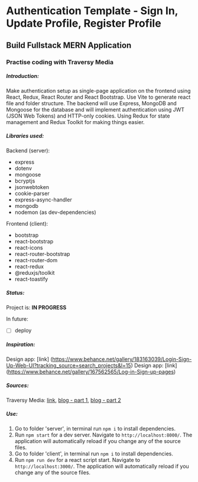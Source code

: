 # Authentication Template - Sign In, Update Profile, Register Profile 
## Build Fullstack MERN Application
### Practise coding with Traversy Media

##### Introduction:
Make authentication setup as single-page application on the frontend using React, Redux, React Router and React Bootstrap. Use Vite to generate react file and folder structure. The backend will use Express, MongoDB and Mongoose for the database and will implement authentication using JWT (JSON Web Tokens) and HTTP-only cookies. Using Redux for state management and Redux Toolkit for making things easier.

##### Libraries used:
Backend (server):
* express
* dotenv
* mongoose
* bcryptjs
* jsonwebtoken
* cookie-parser
* express-async-handler
* mongodb
* nodemon (as dev-dependencies)

Frontend (client):
* bootstrap
* react-bootstrap
* react-icons
* react-router-bootstrap
* react-router-dom
* react-redux
* @reduxjs/toolkit
* react-toastify

##### Status:
Project is: **IN PROGRESS**

In future:
- [ ] deploy

##### Inspiration:
Design app: [link] (https://www.behance.net/gallery/183163039/Login-Sign-Up-Web-UI?tracking_source=search_projects&l=15)
Design app: [link] (https://www.behance.net/gallery/167562565/Log-in-Sign-up-pages)

##### Sources:
Traversy Media: [link](https://www.youtube.com/watch?v=R4AhvYORZRY&ab_channel=TraversyMedia), [blog - part 1](https://www.traversymedia.com/blog/mern-crash-course-part-1), [blog - part 2](https://www.traversymedia.com/blog/mern-crash-course-part-2)

##### Use:
1. Go to folder 'server', in terminal run `npm i` to install dependencies.
2. Run `npm start` for a dev server. Navigate to `http://localhost:8000/`. The application will automatically reload if you change any of the source files.
3. Go to folder 'client', in terminal run `npm i` to install dependencies.
4. Run `npm run dev` for a react script start. Navigate to `http://localhost:3000/`. The application will automatically reload if you change any of the source files.